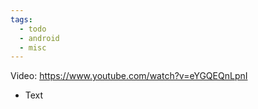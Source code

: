 ```yaml
---
tags:
  - todo
  - android
  - misc
---
```

Video: https://www.youtube.com/watch?v=eYGQEQnLpnI
- Text